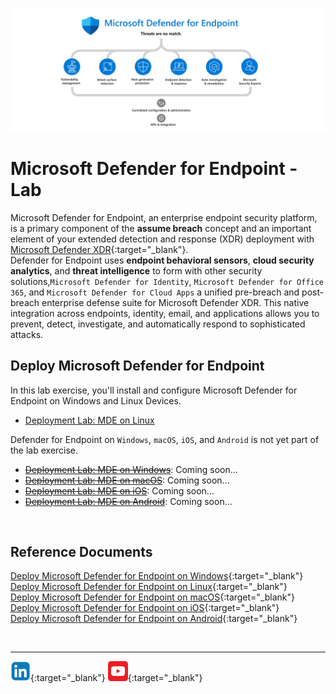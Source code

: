 ![Defender for Endpoint](./Assets/Pictures/MDE.png)

# Microsoft Defender for Endpoint - Lab
Microsoft Defender for Endpoint, an enterprise endpoint security platform, is a primary component of the **assume breach** concept and an important element of your extended detection and response (XDR) deployment with [Microsoft Defender XDR](https://learn.microsoft.com/en-us/defender-xdr/microsoft-365-defender){:target="_blank"}.<br>
Defender for Endpoint uses **endpoint behavioral sensors**, **cloud security analytics**, and **threat intelligence** to form with other security solutions,```Microsoft Defender for Identity```, ```Microsoft Defender for Office 365```, and  ```Microsoft Defender for Cloud Apps``` a unified pre-breach and post-breach enterprise defense suite for Microsoft Defender XDR. This native integration across endpoints, identity, email, and applications allows you to prevent, detect, investigate, and automatically respond to sophisticated attacks.

## Deploy Microsoft Defender for Endpoint
In this lab exercise, you'll install and configure Microsoft Defender for Endpoint on Windows and Linux Devices.<br>
- [Deployment Lab: MDE on Linux](./Platforms/Linux/README.md)

Defender for Endpoint on ```Windows```, ```macOS```, ```iOS```, and ```Android``` is not yet part of the lab exercise.
- ~~[Deployment Lab: MDE on Windows](./Platforms/Windows/README.md)~~: Coming soon...
- ~~[Deployment Lab: MDE on macOS](./Platforms/macOS/README.md)~~: Coming soon...
- ~~[Deployment Lab: MDE on iOS](./Platforms/iOS/README.md)~~: Coming soon...
- ~~[Deployment Lab: MDE on Android](./Platforms/Android/README.md)~~: Coming soon...

<br>

## Reference Documents
[Deploy Microsoft Defender for Endpoint on Windows](https://learn.microsoft.com/en-us/defender-endpoint/mde-planning-guide){:target="_blank"}<br>
[Deploy Microsoft Defender for Endpoint on Linux](https://learn.microsoft.com/en-us/defender-endpoint/microsoft-defender-endpoint-linux){:target="_blank"}<br>
[Deploy Microsoft Defender for Endpoint on macOS](https://learn.microsoft.com/en-us/defender-endpoint/microsoft-defender-endpoint-mac){:target="_blank"}<br>
[Deploy Microsoft Defender for Endpoint on iOS](https://learn.microsoft.com/en-us/defender-endpoint/microsoft-defender-endpoint-ios){:target="_blank"}<br>
[Deploy Microsoft Defender for Endpoint on Android](https://learn.microsoft.com/en-us/defender-endpoint/microsoft-defender-endpoint-android){:target="_blank"}

<br>
<hr>

[![LinkeIn](./Assets/Pictures/LinkeIn.png)](https://www.linkedin.com/in/c-lessi/){:target="_blank"}
[![YouTube](./Assets/Pictures/YouTube.png)](https://www.youtube.com/channel/UCk8wUhDaJ6pnP_1G5ugrQ1A){:target="_blank"}
